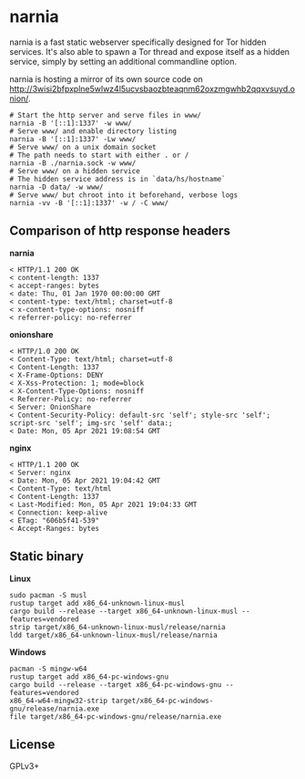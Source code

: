 # narnia

narnia is a fast static webserver specifically designed for Tor hidden services. It's also able to spawn a Tor thread and expose itself as a hidden service, simply by setting an additional commandline option.

narnia is hosting a mirror of its own source code on http://3wisi2bfpxplne5wlwz4l5ucvsbaozbteaqnm62oxzmgwhb2qqxvsuyd.onion/.

```
# Start the http server and serve files in www/
narnia -B '[::1]:1337' -w www/
# Serve www/ and enable directory listing
narnia -B '[::1]:1337' -Lw www/
# Serve www/ on a unix domain socket
# The path needs to start with either . or /
narnia -B ./narnia.sock -w www/
# Serve www/ on a hidden service
# The hidden service address is in `data/hs/hostname`
narnia -D data/ -w www/
# Serve www/ but chroot into it beforehand, verbose logs
narnia -vv -B '[::1]:1337' -w / -C www/
```

## Comparison of http response headers

**narnia**
```
< HTTP/1.1 200 OK
< content-length: 1337
< accept-ranges: bytes
< date: Thu, 01 Jan 1970 00:00:00 GMT
< content-type: text/html; charset=utf-8
< x-content-type-options: nosniff
< referrer-policy: no-referrer
```

**onionshare**
```
< HTTP/1.0 200 OK
< Content-Type: text/html; charset=utf-8
< Content-Length: 1337
< X-Frame-Options: DENY
< X-Xss-Protection: 1; mode=block
< X-Content-Type-Options: nosniff
< Referrer-Policy: no-referrer
< Server: OnionShare
< Content-Security-Policy: default-src 'self'; style-src 'self'; script-src 'self'; img-src 'self' data:;
< Date: Mon, 05 Apr 2021 19:08:54 GMT
```

**nginx**
```
< HTTP/1.1 200 OK
< Server: nginx
< Date: Mon, 05 Apr 2021 19:04:42 GMT
< Content-Type: text/html
< Content-Length: 1337
< Last-Modified: Mon, 05 Apr 2021 19:04:33 GMT
< Connection: keep-alive
< ETag: "606b5f41-539"
< Accept-Ranges: bytes
```

## Static binary

**Linux**
```
sudo pacman -S musl
rustup target add x86_64-unknown-linux-musl
cargo build --release --target x86_64-unknown-linux-musl --features=vendored
strip target/x86_64-unknown-linux-musl/release/narnia
ldd target/x86_64-unknown-linux-musl/release/narnia
```

**Windows**
```
pacman -S mingw-w64
rustup target add x86_64-pc-windows-gnu
cargo build --release --target x86_64-pc-windows-gnu --features=vendored
x86_64-w64-mingw32-strip target/x86_64-pc-windows-gnu/release/narnia.exe
file target/x86_64-pc-windows-gnu/release/narnia.exe
```

## License

GPLv3+

